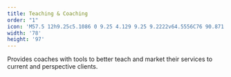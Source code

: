 ```yaml
---
title: Teaching & Coaching
order: "1"
icon: 'M57.5 12h9.25c5.1086 0 9.25 4.129 9.25 9.2222v64.5556C76 90.871 71.8586 95 66.75 95h-55.5C6.1414 95 2 90.871 2 85.7778V21.2222C2 16.129 6.1414 12 11.25 12h9.25M22 2h36c.5523 0 1 .4477 1 1v17c0 .5523-.4477 1-1 1H22c-.5523 0-1-.4477-1-1V3c0-.5523.4477-1 1-1z'
width: '78'
height: '97'
---
```

Provides coaches with tools to better teach and market their services to current and perspective clients.
